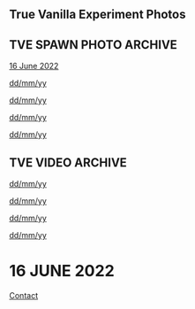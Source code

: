## True Vanilla Experiment Photos

<h2>TVE SPAWN PHOTO ARCHIVE</h2>
<p><a href="https://www.w3.org/">16 June 2022</a></p>
<p><a href="https://www.google.com/">dd/mm/yy</a></p>
<p><a href="https://www.google.com/">dd/mm/yy</a></p>
<p><a href="https://www.google.com/">dd/mm/yy</a></p>
<p><a href="https://www.google.com/">dd/mm/yy</a></p>

<h2>TVE VIDEO ARCHIVE</h2>
<p><a href="https://www.google.com/">dd/mm/yy</a></p>
<p><a href="https://www.google.com/">dd/mm/yy</a></p>
<p><a href="https://www.google.com/">dd/mm/yy</a></p>
<p><a href="https://www.google.com/">dd/mm/yy</a></p>

<html>
   <head>
      <title>TVE SPAEN PHOTO ARCHIVE</title>
   </head>

   <body>
      <h1> 16 JUNE 2022</h1>
      <a href="(https://whipsterstain.github.io/TVEUpdate.io/date1.htm)">Contact</a>
   </body>
</html>
